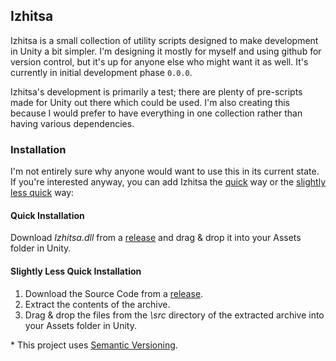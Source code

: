 ## Izhitsa
Izhitsa is a small collection of utility scripts designed to make development in Unity a bit simpler. I'm designing it mostly for myself and using github for version control, but it's up for anyone else who might want it as well. It's currently in initial development phase `0.0.0`.

Izhitsa's development is primarily a test; there are plenty of pre-scripts made for Unity out there which could be used. I'm also creating this because I would prefer to have everything in one collection rather than having various dependencies.

### Installation
I'm not entirely sure why anyone would want to use this in its current state. If you're interested anyway, you can add Izhitsa the [quick](#quick-installation) way or the [slightly less quick](#slightly-less-quick-installation) way:

#### Quick Installation
Download *Izhitsa.dll* from a [release](https://github.com/omarkmu/izhitsa/releases/latest) and drag & drop it into your Assets folder in Unity.

#### Slightly Less Quick Installation
1. Download the Source Code from a [release](https://github.com/omarkmu/izhitsa/releases/latest).
2. Extract the contents of the archive.
3. Drag & drop the files from the *\src* directory of the extracted archive into your Assets folder in Unity.

\* This project uses [Semantic Versioning](http://semver.org/).